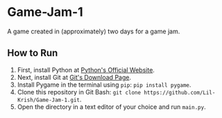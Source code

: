 # Game-Jam-1
A game created in (approximately) two days for a game jam.

## How to Run
1. First, install Python at [Python's Official Website](http://python.org).
2. Next, install Git at [Git's Download Page](https://git-scm.com/downloads).
3. Install Pygame in the terminal using `pip`: `pip install pygame`.
4. Clone this repository in Git Bash: `git clone https://github.com/Lil-Krish/Game-Jam-1.git`.
5. Open the directory in a text editor of your choice and run `main.py`.
